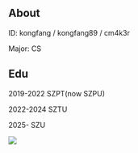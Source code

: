 ## About

ID: kongfang / kongfang89 / cm4k3r

Major: CS

## Edu

2019-2022 SZPT(now SZPU)

2022-2024 SZTU

2025-     SZU

[![](https://img.shields.io/badge/KONFANG89-EXPERT_1614-%230000ff?style=for-the-badge)](https://codeforces.com/profile/kongfang89)
